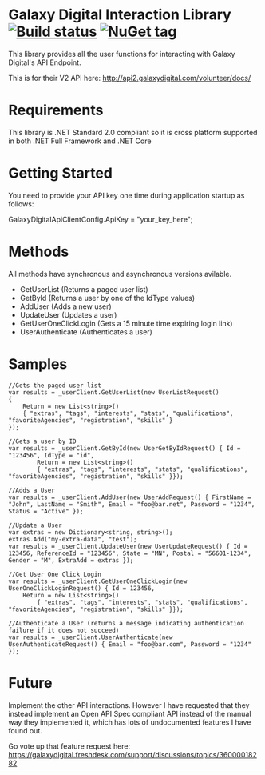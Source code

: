 ﻿# Galaxy Digital Interaction Library [![Build status](https://ci.appveyor.com/api/projects/status/hitn2ovkjxy5lnrm/branch/main?svg=true)](https://ci.appveyor.com/project/xantari/galaxy-digital-api-client/branch/main) [![NuGet tag](https://img.shields.io/badge/nuget-Galaxy.Digital.Api.Client-blue.svg)](https://www.nuget.org/packages?q=Galaxy.Digital.Api.Client)

This library provides all the user functions for interacting with Galaxy Digital's API Endpoint.

This is for their V2 API here: http://api2.galaxydigital.com/volunteer/docs/

# Requirements

This library is .NET Standard 2.0 compliant so it is cross platform supported in both .NET Full Framework and .NET Core

# Getting Started

You need to provide your API key one time during application startup as follows:

GalaxyDigitalApiClientConfig.ApiKey = "your_key_here";

# Methods

All methods have synchronous and asynchronous versions avilable.

- GetUserList (Returns a paged user list)
- GetById (Returns a user by one of the IdType values)
- AddUser (Adds a new user)
- UpdateUser (Updates a user)
- GetUserOneClickLogin (Gets a 15 minute time expiring login link)
- UserAuthenticate (Authenticates a user)

# Samples

```
//Gets the paged user list
var results = _userClient.GetUserList(new UserListRequest()
{
    Return = new List<string>()
    { "extras", "tags", "interests", "stats", "qualifications", "favoriteAgencies", "registration", "skills" }
});

//Gets a user by ID
var results = _userClient.GetById(new UserGetByIdRequest() { Id = "123456", IdType = "id",
        Return = new List<string>()
        { "extras", "tags", "interests", "stats", "qualifications", "favoriteAgencies", "registration", "skills" }});

//Adds a User
var results = _userClient.AddUser(new UserAddRequest() { FirstName = "John", LastName = "Smith", Email = "foo@bar.net", Password = "1234", Status = "Active" });

//Update a User
var extras = new Dictionary<string, string>();
extras.Add("my-extra-data", "test");
var results = _userClient.UpdateUser(new UserUpdateRequest() { Id = 123456, ReferenceId = "123456", State = "MN", Postal = "56601-1234", Gender = "M", ExtraAdd = extras });

//Get User One Click Login
var results = _userClient.GetUserOneClickLogin(new UserOneClickLoginRequest() { Id = 123456,
    Return = new List<string>()
        { "extras", "tags", "interests", "stats", "qualifications", "favoriteAgencies", "registration", "skills" }});

//Authenticate a User (returns a message indicating authentication failure if it does not succeed)
var results = _userClient.UserAuthenticate(new UserAuthenticateRequest() { Email = "foo@bar.com", Password = "1234" });
```

# Future

Implement the other API interactions. However I have requested that they instead implement an Open API Spec compliant API instead of the manual way they implemented it, which has lots of 
undocumented features I have found out.

Go vote up that feature request here: https://galaxydigital.freshdesk.com/support/discussions/topics/36000018282